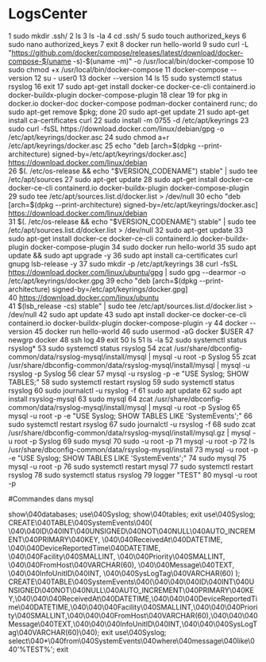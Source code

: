 # LogsCenter
 1  sudo mkdir .ssh/
    2  ls
    3  ls -la
    4  cd .ssh/
    5  sudo touch authorized_keys
    6  sudo nano authorized_keys
    7  exit
    8  docker run hello-world
    9  sudo curl -L "https://github.com/docker/compose/releases/latest/download/docker-compose-$(uname -s)-$(uname -m)" -o /usr/local/bin/docker-compose
   10  sudo chmod +x /usr/local/bin/docker-compose
   11  docker-compose --version
   12  su - user0
   13  docker --version
   14  ls
   15  sudo systemctl status rsyslog
   16  exit
   17  sudo apt-get install docker-ce docker-ce-cli containerd.io docker-buildx-plugin docker-compose-plugin
   18  clear
   19  for pkg in docker.io docker-doc docker-compose podman-docker containerd runc; do sudo apt-get remove $pkg; done
   20  sudo apt-get update
   21  sudo apt-get install ca-certificates curl
   22  sudo install -m 0755 -d /etc/apt/keyrings
   23  sudo curl -fsSL https://download.docker.com/linux/debian/gpg -o /etc/apt/keyrings/docker.asc
   24  sudo chmod a+r /etc/apt/keyrings/docker.asc
   25  echo   "deb [arch=$(dpkg --print-architecture) signed-by=/etc/apt/keyrings/docker.asc] https://download.docker.com/linux/debian \
   26    $(. /etc/os-release && echo "$VERSION_CODENAME") stable" |   sudo tee /etc/apt/sources
   27  sudo apt-get update
   28  sudo apt-get install docker-ce docker-ce-cli containerd.io docker-buildx-plugin docker-compose-plugin
   29  sudo tee /etc/apt/sources.list.d/docker.list > /dev/null
   30  echo   "deb [arch=$(dpkg --print-architecture) signed-by=/etc/apt/keyrings/docker.asc] https://download.docker.com/linux/debian \
   31    $(. /etc/os-release && echo "$VERSION_CODENAME") stable" |   sudo tee /etc/apt/sources.list.d/docker.list > /dev/null
   32  sudo apt-get update
   33  sudo apt-get install docker-ce docker-ce-cli containerd.io docker-buildx-plugin docker-compose-plugin
   34  sudo docker run hello-world
   35  sudo apt update && sudo apt upgrade -y
   36  sudo apt install ca-certificates curl gnupg lsb-release -y
   37  sudo mkdir -p /etc/apt/keyrings
   38  curl -fsSL https://download.docker.com/linux/ubuntu/gpg | sudo gpg --dearmor -o /etc/apt/keyrings/docker.gpg
   39  echo   "deb [arch=$(dpkg --print-architecture) signed-by=/etc/apt/keyrings/docker.gpg] \
   40    https://download.docker.com/linux/ubuntu \
   41    $(lsb_release -cs) stable" |   sudo tee /etc/apt/sources.list.d/docker.list > /dev/null
   42  sudo apt update
   43  sudo apt install docker-ce docker-ce-cli containerd.io docker-buildx-plugin docker-compose-plugin -y
   44  docker --version
   45  docker run hello-world
   46  sudo usermod -aG docker $USER
   47  newgrp docker
   48  ssh log
   49  exit
   50  ls
   51  ls -la
   52  sudo systemctl status rsyslog*
   53  sudo systemctl status rsyslog
   54  zcat /usr/share/dbconfig-common/data/rsyslog-mysql/install/mysql | mysql -u root -p Syslog
   55  zcat /usr/share/dbconfig-common/data/rsyslog-mysql/install/mysql | mysql -u rsyslog -p Syslog
   56  clear
   57  mysql -u rsyslog -p -e "USE Syslog; SHOW TABLES;"
   58  sudo systemctl restart rsyslog
   59  sudo systemctl status rsyslog
   60  sudo journalctl -u rsyslog -f
   61  sudo apt update
   62  sudo apt install rsyslog-mysql
   63  sudo mysql
   64  zcat /usr/share/dbconfig-common/data/rsyslog-mysql/install/mysql | mysql -u root -p Syslog
   65  mysql -u root -p -e "USE Syslog; SHOW TABLES LIKE 'SystemEvents';"
   66  sudo systemctl restart rsyslog
   67  sudo journalctl -u rsyslog -f
   68  sudo zcat /usr/share/dbconfig-common/data/rsyslog-mysql/install/mysql.gz | mysql -u root -p Syslog
   69  sudo mysql
   70  sudo -u root -p
   71  mysql -u root -p
   72  ls /usr/share/dbconfig-common/data/rsyslog-mysql/install
   73  mysql -u root -p -e "USE Syslog; SHOW TABLES LIKE 'SystemEvents';"
   74  sudo mysql
   75  mysql -u root -p
   76  sudo systemctl restart mysql
   77  sudo systemctl restart rsyslog
   78  sudo systemctl status rsyslog
   79  logger "TEST"
   80  mysql -u root -p



#Commandes dans mysql 

show\040databases;
use\040Syslog;
show\040tables;
exit
use\040Syslog;
CREATE\040TABLE\040SystemEvents\040(
\040\040ID\040INT\040UNSIGNED\040NOT\040NULL\040AUTO_INCREMENT\040PRIMARY\040KEY,
\040\040ReceivedAt\040DATETIME,
\040\040DeviceReportedTime\040DATETIME,
\040\040Facility\040SMALLINT,
\040\040Priority\040SMALLINT,
\040\040FromHost\040VARCHAR(60),
\040\040Message\040TEXT,
\040\040InfoUnitID\040INT,
\040\040SysLogTag\040VARCHAR(60)
);
CREATE\040TABLE\040SystemEvents\040(\040\040\040ID\040INT\040UNSIGNED\040NOT\040NULL\040AUTO_INCREMENT\040PRIMARY\040KEY,\040\040\040ReceivedAt\040DATETIME,\040\040\040DeviceReportedTime\040DATETIME,\040\040\040Facility\040SMALLINT,\040\040\040Priority\040SMALLINT,\040\040\040FromHost\040VARCHAR(60),\040\040\040Message\040TEXT,\040\040\040InfoUnitID\040INT,\040\040\040SysLogTag\040VARCHAR(60)\040);
exit
use\040Syslog;
select\040*\040from\040SystemEvents\040where\040message\040like\040'%TEST%';
exit
